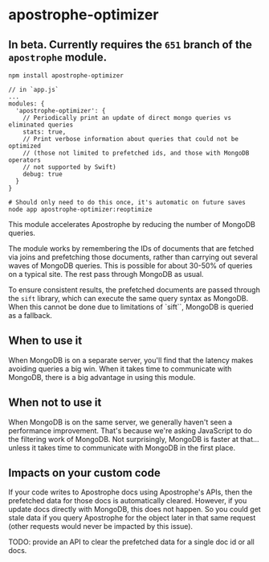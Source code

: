 # apostrophe-optimizer

## In beta. Currently requires the `651` branch of the `apostrophe` module.

```
npm install apostrophe-optimizer
```

```
// in `app.js`
...
modules: {
  'apostrophe-optimizer': {
    // Periodically print an update of direct mongo queries vs eliminated queries
    stats: true,
    // Print verbose information about queries that could not be optimized
    // (those not limited to prefetched ids, and those with MongoDB operators
    // not supported by Swift)
    debug: true
  }
}
```

```
# Should only need to do this once, it's automatic on future saves
node app apostrophe-optimizer:reoptimize
```

This module accelerates Apostrophe by reducing the number of MongoDB queries.

The module works by remembering the IDs of documents that are fetched via joins and prefetching those documents, rather than carrying out several waves of MongoDB queries. This is possible for about 30-50% of queries on a typical site. The rest pass through MongoDB as usual.

To ensure consistent results, the prefetched documents are passed through the `sift` library, which
can execute the same query syntax as MongoDB. When this cannot be done due to limitations of `sift``,
MongoDB is queried as a fallback.

## When to use it

When MongoDB is on a separate server, you'll find that the latency makes avoiding queries a big win. When it takes time to communicate with MongoDB, there is a big advantage in using this module.

## When not to use it

When MongoDB is on the same server, we generally haven't seen a performance improvement. That's because we're asking JavaScript to do the filtering work of MongoDB. Not surprisingly, MongoDB is faster at that... unless it takes time to communicate with MongoDB in the first place.

## Impacts on your custom code

If your code writes to Apostrophe docs using Apostrophe's APIs, then the prefetched data for those docs is automatically cleared. However, if you update docs directly with MongoDB, this does not happen. So you could get stale data if you query Apostrophe for the object later in that same request (other requests would never be impacted by this issue).

TODO: provide an API to clear the prefetched data for a single doc id or all docs.

